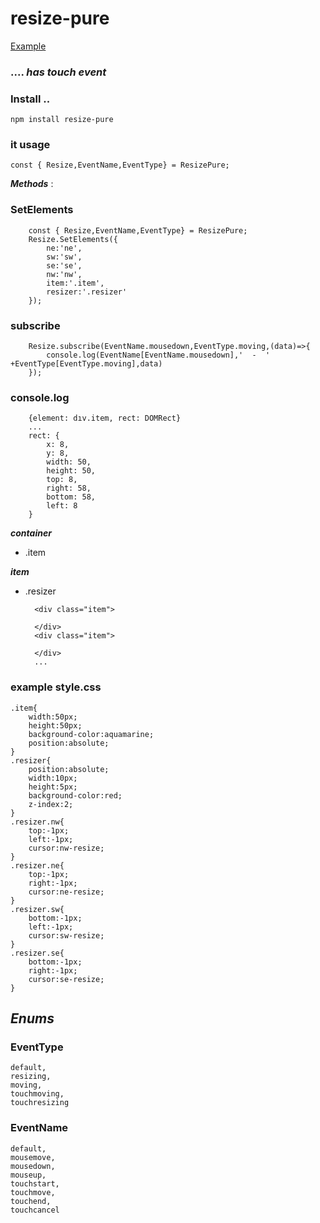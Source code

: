 # resize-pure

[Example](https://flowhalit.github.io/resize-pure/)

### .... ***has touch event***

### Install ..

    npm install resize-pure

### it usage 

    const { Resize,EventName,EventType} = ResizePure;

***Methods*** :

### SetElements
  
        const { Resize,EventName,EventType} = ResizePure;
        Resize.SetElements({
            ne:'ne',
            sw:'sw',
            se:'se',
            nw:'nw',
            item:'.item',
            resizer:'.resizer'
        });

### subscribe
  
        Resize.subscribe(EventName.mousedown,EventType.moving,(data)=>{
            console.log(EventName[EventName.mousedown],'  -  ' +EventType[EventType.moving],data)
        });

### console.log

        {element: dıv.item, rect: DOMRect}
        ...
        rect: {
            x: 8,
            y: 8,
            width: 50,
            height: 50,
            top: 8,
            right: 58,
            bottom: 58,
            left: 8
        }

***container***
- .item

***item***
- .resizer
 
        <div class="item">
            
        </div>
        <div class="item">
            
        </div>
        ...


### example style.css

    .item{
        width:50px;
        height:50px;
        background-color:aquamarine;
        position:absolute;
    }
    .resizer{
        position:absolute;
        width:10px;
        height:5px;
        background-color:red;
        z-index:2;
    }
    .resizer.nw{
        top:-1px;
        left:-1px;
        cursor:nw-resize;
    }
    .resizer.ne{
        top:-1px;
        right:-1px;
        cursor:ne-resize;
    }
    .resizer.sw{
        bottom:-1px;
        left:-1px;
        cursor:sw-resize;
    }
    .resizer.se{
        bottom:-1px;
        right:-1px;
        cursor:se-resize;
    }

## ***Enums***

### EventType
    default,
    resizing,
    moving,
    touchmoving,
    touchresizing

### EventName
    default,
    mousemove,
    mousedown,
    mouseup,
    touchstart,
    touchmove,
    touchend,
    touchcancel
